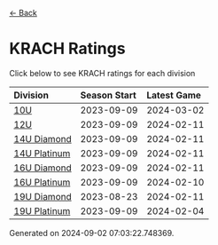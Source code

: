 [<- Back](../readme.md)
# KRACH Ratings
Click below to see KRACH ratings for each division

| Division | Season Start | Latest Game |
| :-- | :-- | :-- |
| [10U](10U-ratings.md) | 2023-09-09 | 2024-03-02 |
| [12U](12U-ratings.md) | 2023-09-09 | 2024-02-11 |
| [14U Diamond](14U-Diamond-ratings.md) | 2023-09-09 | 2024-02-11 |
| [14U Platinum](14U-Platinum-ratings.md) | 2023-09-09 | 2024-02-11 |
| [16U Diamond](16U-Diamond-ratings.md) | 2023-09-09 | 2024-02-11 |
| [16U Platinum](16U-Platinum-ratings.md) | 2023-09-09 | 2024-02-10 |
| [19U Diamond](19U-Diamond-ratings.md) | 2023-08-23 | 2024-02-11 |
| [19U Platinum](19U-Platinum-ratings.md) | 2023-09-09 | 2024-02-04 |

Generated on 2024-09-02 07:03:22.748369.
